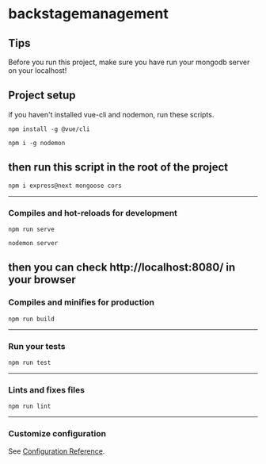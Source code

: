 # backstagemanagement

## Tips
Before you run this project, make sure you have run your mongodb server on your localhost!
## Project setup
if you haven't installed vue-cli and nodemon, run these scripts.
```
npm install -g @vue/cli

npm i -g nodemon
```
then run this script in the root of the project 
---
```
npm i express@next mongoose cors
```
---
### Compiles and hot-reloads for development
```
npm run serve

nodemon server
```
then you can check http://localhost:8080/ in your browser
---
### Compiles and minifies for production
```
npm run build
```
---
### Run your tests
```
npm run test
```
---
### Lints and fixes files
```
npm run lint
```
---
### Customize configuration
See [Configuration Reference](https://cli.vuejs.org/config/).
